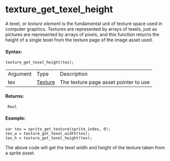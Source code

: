 # texture_get_texel_height

A texel, or *texture element* is the fundamental unit of texture space
used in computer graphics. Textures are represented by arrays of texels,
just as pictures are represented by arrays of pixels, and this function
returns the height of a single texel from the texture page of the image
asset used.

#### Syntax:

``` gml
texture_get_texel_height(tex);
```

|          |                                                                                                                                 |                                       |
|----------|---------------------------------------------------------------------------------------------------------------------------------|---------------------------------------|
| Argument | Type                                                                                                                            | Description                           |
| tex      |  [Texture](../../../../../GameMaker_Language/GML_Reference/Asset_Management/Sprites/Sprite_Information/sprite_get_texture)  | The texture page asset pointer to use |

#### Returns:

``` gml
 Real
```

#### Example:

``` gml
var tex = sprite_get_texture(sprite_index, 0);
tex_w = texture_get_texel_width(tex);
tex_h = texture_get_texel_height(tex);
```

The above code will get the texel width and height of the texture taken
from a sprite asset.
